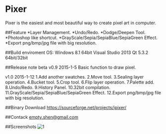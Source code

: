 Pixer
=====

Pixer is the easiest and most beautiful way to create pixel art in computer.

##Feature
*Layer Management.
*Undo/Redo.
*Dodge/Deepen Tool.
*Photoshop like shortcut.
*GrayScale/Sepia/SepiaBlue/SepiaGreen Effect.
*Export png/bmp/jpg file with big resolution. 

##Build enviroment
OS: Windows 8.1 64bit
Visual Studio 2013
Qt 5.3.2 64bit/32bit

##Release note
beta v0.9 2015-1-5
Basic function to draw pixel.

v1.0 2015-1-12
1.Add another swatches.
2.Move tool.
3.Sealing layer operation.
4.Bucket tool.
5.Crop tool.
6.Flip layer operation.
7.Palette add.
8.Undo/Redo.
9.History Panel.
10.32bit compilation.
11.GrayScale/Sepia/SepiaBlue/SepiaGreen Effect.
12.Export png/bmp/jpg file with big resolution.

##Binary Download
https://sourceforge.net/projects/ipixer/

##Contack
empty.shen@gmail.com



##Screenshots
![1][1]



  [1]: https://github.com/SilangQuan/Pixer/blob/master/Screenshots/mario.png
